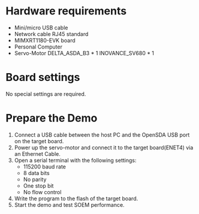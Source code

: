 Hardware requirements
===================
- Mini/micro USB cable
- Network cable RJ45 standard
- MIMXRT1180-EVK board
- Personal Computer
- Servo-Motor
	DELTA_ASDA_B3  * 1
	INOVANCE_SV680 * 1

Board settings
============
No special settings are required.

Prepare the Demo
================
1.  Connect a USB cable between the host PC and the OpenSDA USB port on the target board.
2.  Power up the servo-motor and connect it to the target board(ENET4) via an Ethernet Cable.
3.  Open a serial terminal with the following settings:
    - 115200 baud rate
    - 8 data bits
    - No parity
    - One stop bit
    - No flow control
4.  Write the program to the flash of the target board.
5.  Start the demo and test SOEM performance.

